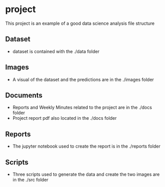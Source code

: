# project
This project is an example of a good data science analysis file structure

## Dataset
- dataset is contained with the ./data folder

## Images
- A visual of the dataset and the predictions are in the ./images folder

## Documents
- Reports and Weekly Minutes related to the project are in the ./docs folder
- Project report pdf also located in the ./docs folder

## Reports
- The jupyter notebook used to create the report is in the ./reports folder

## Scripts
- Three scripts used to generate the data and create the two images are in the ./src folder
